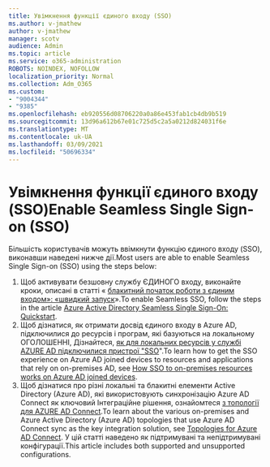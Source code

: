```yaml
---
title: Увімкнення функції єдиного входу (SSO)
ms.author: v-jmathew
author: v-jmathew
manager: scotv
audience: Admin
ms.topic: article
ms.service: o365-administration
ROBOTS: NOINDEX, NOFOLLOW
localization_priority: Normal
ms.collection: Adm_O365
ms.custom:
- "9004344"
- "9385"
ms.openlocfilehash: eb920556d08706220a0a86e453fab1cb4db9b519
ms.sourcegitcommit: 13d96a612b67e01c725d5c2a5a0212d824031f6e
ms.translationtype: MT
ms.contentlocale: uk-UA
ms.lasthandoff: 03/09/2021
ms.locfileid: "50696334"
---
```

# <a name="enable-seamless-single-sign-on-sso"></a><span data-ttu-id="8894f-102">Увімкнення функції єдиного входу (SSO)</span><span class="sxs-lookup"><span data-stu-id="8894f-102">Enable Seamless Single Sign-on (SSO)</span></span>

<span data-ttu-id="8894f-103">Більшість користувачів можуть ввімкнути функцію єдиного входу (SSO), виконавши наведені нижче дії.</span><span class="sxs-lookup"><span data-stu-id="8894f-103">Most users are able to enable Seamless Single Sign-on (SSO) using the steps below:</span></span>

1. <span data-ttu-id="8894f-104">Щоб активувати безшовну службу ЄДИНОГО входу, виконайте кроки, описані в статті « [блакитний початок роботи з єдиним входом»: «швидкий запуск](https://docs.microsoft.com/azure/active-directory/hybrid/how-to-connect-sso-quick-start)».</span><span class="sxs-lookup"><span data-stu-id="8894f-104">To enable Seamless SSO, follow the steps in the article [Azure Active Directory Seamless Single Sign-On: Quickstart](https://docs.microsoft.com/azure/active-directory/hybrid/how-to-connect-sso-quick-start).</span></span>
2. <span data-ttu-id="8894f-105">Щоб дізнатися, як отримати досвід єдиного входу в Azure AD, підключилися до ресурсів і програм, які базуються на локальному ОГОЛОШЕННІ, Дізнайтеся, [як для локальних ресурсів у службі AZURE AD підключилися пристрої "SSO](https://docs.microsoft.com/azure/active-directory/devices/azuread-join-sso)".</span><span class="sxs-lookup"><span data-stu-id="8894f-105">To learn how to get the SSO experience on Azure AD joined devices to resources and applications that rely on on-premises AD, see [How SSO to on-premises resources works on Azure AD joined devices](https://docs.microsoft.com/azure/active-directory/devices/azuread-join-sso).</span></span>
3. <span data-ttu-id="8894f-106">Щоб дізнатися про різні локальні та блакитні елементи Active Directory (Azure AD), які використовують синхронізацію Azure AD Connect як ключовий Інтеграційне рішення, ознайомтеся [з топології для AZURE AD Connect](https://docs.microsoft.com/azure/active-directory/hybrid/plan-connect-topologies).</span><span class="sxs-lookup"><span data-stu-id="8894f-106">To learn about the various on-premises and Azure Active Directory (Azure AD) topologies that use Azure AD Connect sync as the key integration solution, see [Topologies for Azure AD Connect](https://docs.microsoft.com/azure/active-directory/hybrid/plan-connect-topologies).</span></span> <span data-ttu-id="8894f-107">У цій статті наведено як підтримувані та непідтримувані конфігурації.</span><span class="sxs-lookup"><span data-stu-id="8894f-107">This article includes both supported and unsupported configurations.</span></span>
